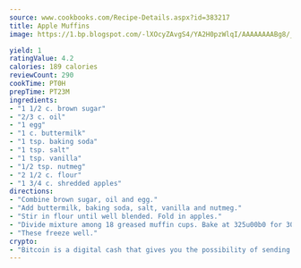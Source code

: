 ```yaml
---
source: www.cookbooks.com/Recipe-Details.aspx?id=383217
title: Apple Muffins
image: https://1.bp.blogspot.com/-lXOcyZAvgS4/YA2H0pzWlqI/AAAAAAAABg8/_HX4JI-WmFM0Tz684w_qYjP9vBzksmFNgCLcBGAsYHQ/s219/20.png

yield: 1
ratingValue: 4.2
calories: 189 calories
reviewCount: 290
cookTime: PT0H
prepTime: PT23M
ingredients:
- "1 1/2 c. brown sugar"
- "2/3 c. oil"
- "1 egg"
- "1 c. buttermilk"
- "1 tsp. baking soda"
- "1 tsp. salt"
- "1 tsp. vanilla"
- "1/2 tsp. nutmeg"
- "2 1/2 c. flour"
- "1 3/4 c. shredded apples"
directions:
- "Combine brown sugar, oil and egg."
- "Add buttermilk, baking soda, salt, vanilla and nutmeg."
- "Stir in flour until well blended. Fold in apples."
- "Divide mixture among 18 greased muffin cups. Bake at 325u00b0 for 30 minutes."
- "These freeze well."
crypto:
- "Bitcoin is a digital cash that gives you the possibility of sending money all over the world, instantly and without a fee."
---
```

